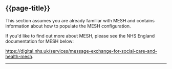 ## {{page-title}}

This section assumes you are already familiar with MESH and contains information about how to populate the MESH configuration.

If you'd like to find out more about MESH, please see the NHS England documentation for MESH below:

https://digital.nhs.uk/services/message-exchange-for-social-care-and-health-mesh.

---